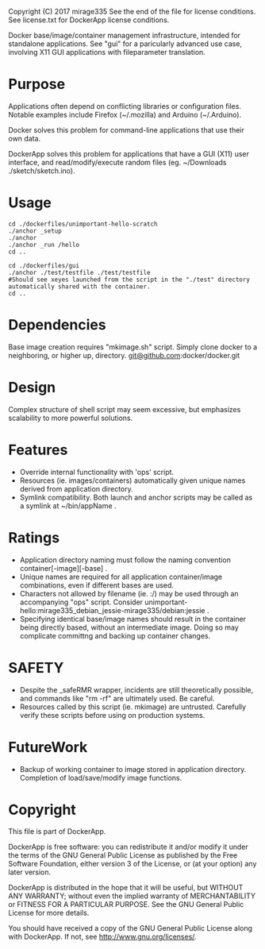 Copyright (C) 2017 mirage335
See the end of the file for license conditions.
See license.txt for DockerApp license conditions.

Docker base/image/container management infrastructure, intended for standalone applications. See "gui" for a paricularly advanced use case, involving X11 GUI applications with fileparameter translation.

# Purpose

Applications often depend on conflicting libraries or configuration files. Notable examples include Firefox (~/.mozilla) and Arduino (~/.Arduino).
 
Docker solves this problem for command-line applications that use their own data.
 
DockerApp solves this problem for applications that have a GUI (X11) user interface, and read/modify/execute random files (eg. ~/Downloads ./sketch/sketch.ino).

# Usage

```
cd ./dockerfiles/unimportant-hello-scratch
./anchor _setup
./anchor
./anchor _run /hello
cd ..

cd ./dockerfiles/gui
./anchor ./test/testfile ./test/testfile
#Should see xeyes launched from the script in the "./test" directory automatically shared with the container.
cd ..
```

# Dependencies

Base image creation requires "mkimage.sh" script. Simply clone docker to a neighboring, or higher up, directory.
git@github.com:docker/docker.git

# Design

Complex structure of shell script may seem excessive, but emphasizes scalability to more powerful solutions.

# Features

* Override internal functionality with 'ops' script.
* Resources (ie. images/containers) automatically given unique names derived from application directory.
* Symlink compatibility. Both launch and anchor scripts may be called as a symlink at ~/bin/appName .

# Ratings

* Application directory naming must follow the naming convention container[-image][-base] .
* Unique names are required for all application container/image combinations, even if different bases are used.
* Characters not allowed by filename (ie. :/) may be used through an accompanying "ops" script. Consider unimportant-hello:mirage335_debian_jessie-mirage335/debian:jessie .
* Specifying identical base/image names should result in the container being directly based, without an intermediate image. Doing so may complicate committng and backing up container changes.

# SAFETY

* Despite the _safeRMR wrapper, incidents are still theoretically possible, and commands like "rm -rf" are ultimately used. Be careful.
* Resources called by this script (ie. mkimage) are untrusted. Carefully verify these scripts before using on production systems.

# FutureWork

* Backup of working container to image stored in application directory. Completion of load/save/modify image functions.




# Copyright
This file is part of DockerApp.

DockerApp is free software: you can redistribute it and/or modify
it under the terms of the GNU General Public License as published by
the Free Software Foundation, either version 3 of the License, or
(at your option) any later version.

DockerApp is distributed in the hope that it will be useful,
but WITHOUT ANY WARRANTY; without even the implied warranty of
MERCHANTABILITY or FITNESS FOR A PARTICULAR PURPOSE.  See the
GNU General Public License for more details.

You should have received a copy of the GNU General Public License
along with DockerApp.  If not, see <http://www.gnu.org/licenses/>.
